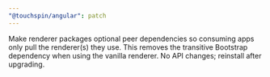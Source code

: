 ```yaml
---
"@touchspin/angular": patch
---
```


Make renderer packages optional peer dependencies so consuming apps only pull the renderer(s) they use. This removes the transitive Bootstrap dependency when using the vanilla renderer. No API changes; reinstall after upgrading.
